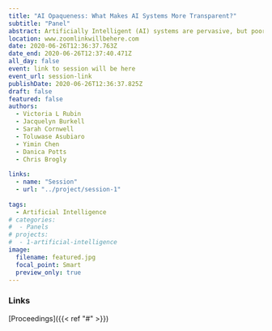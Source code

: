 ```yaml
---
title: "AI Opaqueness: What Makes AI Systems More Transparent?"
subtitle: "Panel"
abstract: Artificially Intelligent (AI) systems are pervasive, but poorly understood by their users and, at times, developers. It is often unclear how and why certain algorithms make choices, predictions, or conclusions. What does AI transparency mean? What explanations do AI system users desire? This panel discusses AI opaqueness with examples in applied context such as natural   language processing, people categorization, judicial decision explanations, and system recommendations. We offer insights from interviews with AI system users about their perceptions and developers’ lessons learned. What steps should be taken towards AI transparency and accountability for its decisions?
location: www.zoomlinkwillbehere.com
date: 2020-06-26T12:36:37.763Z
date_end: 2020-06-26T12:37:40.471Z
all_day: false
event: link to session will be here
event_url: session-link
publishDate: 2020-06-26T12:36:37.825Z
draft: false
featured: false
authors:
  - Victoria L Rubin
  - Jacquelyn Burkell
  - Sarah Cornwell
  - Toluwase Asubiaro
  - Yimin Chen
  - Danica Potts
  - Chris Brogly
  
links:
  - name: "Session"
  - url: "../project/session-1"
  
tags:
  - Artificial Intelligence
# categories:
#  - Panels
# projects:
#  - 1-artificial-intelligence
image:
  filename: featured.jpg
  focal_point: Smart
  preview_only: true
---
```


### Links 
[Proceedings]({{< ref "#" >}})